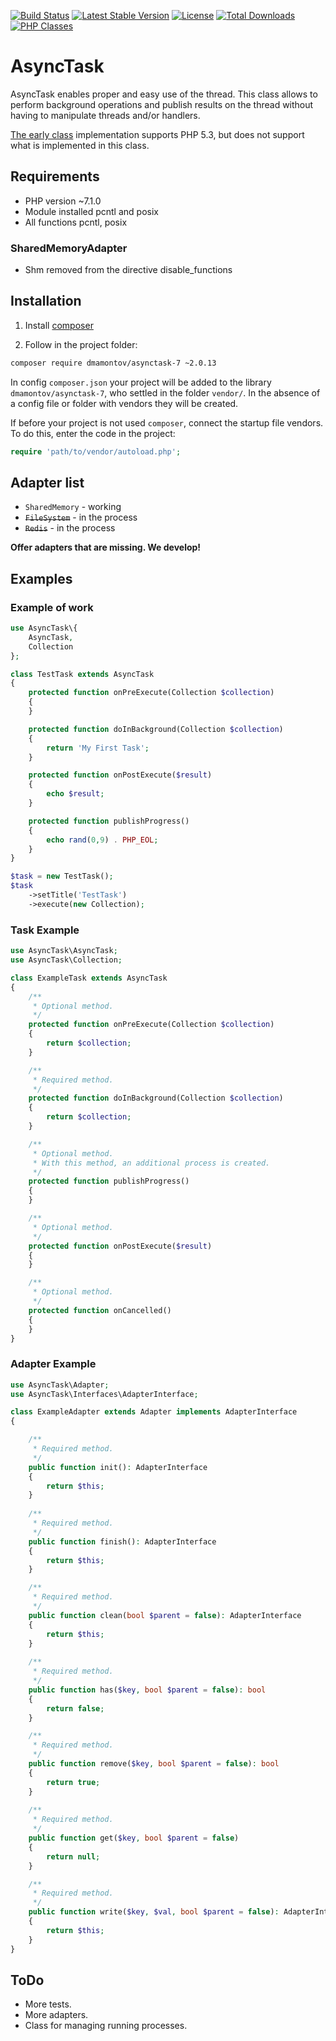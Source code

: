 [![Build Status](https://travis-ci.org/dmamontov/asynctask-7.svg?branch=master)](https://travis-ci.org/dmamontov/asynctask-7)
[![Latest Stable Version](https://poser.pugx.org/dmamontov/asynctask-7/v/stable.svg)](https://packagist.org/packages/dmamontov/asynctask-7)
[![License](https://poser.pugx.org/dmamontov/asynctask-7/license.svg)](https://packagist.org/packages/dmamontov/asynctask-7)
[![Total Downloads](https://poser.pugx.org/dmamontov/asynctask-7/downloads)](https://packagist.org/packages/dmamontov/asynctask-7)
[![PHP Classes](https://img.shields.io/badge/php-classes-blue.svg)](https://www.phpclasses.org/package/11064-PHP-Execute-parallel-task-using-a-sub-class.html)

AsyncTask
=========

AsyncTask enables proper and easy use of the thread. This class allows to perform background operations and publish results on the thread without having to manipulate threads and/or handlers.

[The early class](https://github.com/dmamontov/asynctask) implementation supports PHP 5.3, but does not support what is implemented in this class.


## Requirements
* PHP version ~7.1.0
* Module installed pcntl and posix
* All functions pcntl, posix

### SharedMemoryAdapter
* Shm removed from the directive disable_functions

## Installation

1) Install [composer](https://getcomposer.org/download/)

2) Follow in the project folder:
```bash
composer require dmamontov/asynctask-7 ~2.0.13
```

In config `composer.json` your project will be added to the library `dmamontov/asynctask-7`, who settled in the folder `vendor/`. In the absence of a config file or folder with vendors they will be created.

If before your project is not used `composer`, connect the startup file vendors. To do this, enter the code in the project:
```php
require 'path/to/vendor/autoload.php';
```

## Adapter list
* `SharedMemory` - working
* ~~`FileSystem`~~ - in the process
* ~~`Redis`~~ - in the process

**Offer adapters that are missing. We develop!**

## Examples

### Example of work
```php
use AsyncTask\{
    AsyncTask,
    Collection
};

class TestTask extends AsyncTask
{
    protected function onPreExecute(Collection $collection)
    {
    }

    protected function doInBackground(Collection $collection)
    {
        return 'My First Task';
    }

    protected function onPostExecute($result)
    {
        echo $result;
    }

    protected function publishProgress()
    {
        echo rand(0,9) . PHP_EOL;
    }
}

$task = new TestTask();
$task
    ->setTitle('TestTask')
    ->execute(new Collection);
```

### Task Example
```php
use AsyncTask\AsyncTask;
use AsyncTask\Collection;

class ExampleTask extends AsyncTask
{
    /**
     * Optional method.
     */
    protected function onPreExecute(Collection $collection)
    {
        return $collection;
    }

    /**
     * Required method.
     */
    protected function doInBackground(Collection $collection)
    {
        return $collection;
    }

    /**
     * Optional method.
     * With this method, an additional process is created.
     */
    protected function publishProgress()
    {
    }

    /**
     * Optional method.
     */
    protected function onPostExecute($result)
    {
    }

    /**
     * Optional method.
     */
    protected function onCancelled()
    {
    }
}
```

### Adapter Example
```php
use AsyncTask\Adapter;
use AsyncTask\Interfaces\AdapterInterface;

class ExampleAdapter extends Adapter implements AdapterInterface
{

    /**
     * Required method.
     */
    public function init(): AdapterInterface
    {
        return $this;
    }
    
    /**
     * Required method.
     */
    public function finish(): AdapterInterface
    {
        return $this;
    }

    /**
     * Required method.
     */
    public function clean(bool $parent = false): AdapterInterface
    {
        return $this;
    }
    
    /**
     * Required method.
     */
    public function has($key, bool $parent = false): bool
    {
        return false;
    }

    /**
     * Required method.
     */
    public function remove($key, bool $parent = false): bool
    {
        return true;
    }
    
    /**
     * Required method.
     */
    public function get($key, bool $parent = false)
    {
        return null;
    }

    /**
     * Required method.
     */
    public function write($key, $val, bool $parent = false): AdapterInterface
    {
        return $this;
    }
}
```
## ToDo
* More tests.
* More adapters.
* Class for managing running processes.
